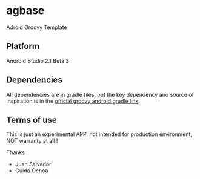 # agbase
Adroid Groovy Template

## Platform
Android Studio 2.1 Beta 3

## Dependencies
All dependencies are in gradle files, but the key dependency and source of inspiration is in the
[official groovy android gradle link](https://github.com/groovy/groovy-android-gradle-plugin).

## Terms of use
This is just an experimental APP, not intended for production environment,
NOT warranty at all !


Thanks

- Juan Salvador
- Guido Ochoa
